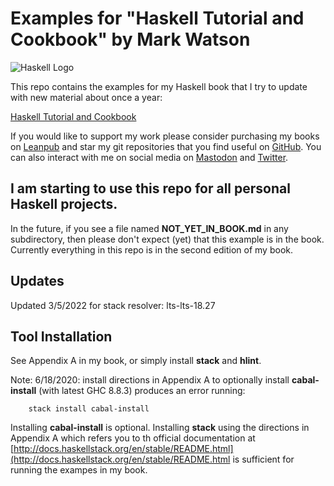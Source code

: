 # Examples for "Haskell Tutorial and Cookbook" by Mark Watson

![Haskell Logo](haskell.svg)

This repo contains the examples for my Haskell book that I try to update with new material about once a year:

[Haskell Tutorial and Cookbook](https://leanpub.com/haskell-cookbook)

If you would like to support my work please consider purchasing my books on [Leanpub](https://leanpub.com/u/markwatson) and star my git repositories that you find useful on [GitHub](https://github.com/mark-watson?tab=repositories&q=&type=public). You can also interact with me on social media on [Mastodon](https://mastodon.social/@mark_watson) and [Twitter](https://twitter.com/mark_l_watson).

## I am starting to use this repo for all personal Haskell projects.

In the future, if you see a file named **NOT_YET_IN_BOOK.md** in any subdirectory, then please don't expect (yet) that this example is in the book. Currently everything in this repo is in the second edition of my book.

## Updates

Updated 3/5/2022 for stack resolver: lts-lts-18.27

## Tool Installation

See Appendix A in my book, or simply install **stack** and **hlint**.

Note: 6/18/2020: install directions in Appendix A to optionally install **cabal-install** (with latest GHC 8.8.3) produces an error running:

        stack install cabal-install

Installing **cabal-install** is optional. Installing **stack** using the directions in Appendix A which refers you to th official documentation at [http://docs.haskellstack.org/en/stable/README.html](http://docs.haskellstack.org/en/stable/README.html is sufficient for running the exampes in my book.
